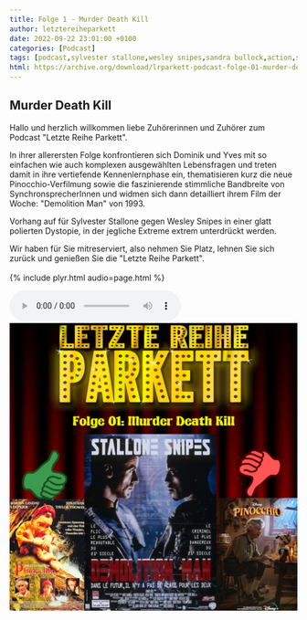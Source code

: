 ```yaml
---
title: Folge 1 - Murder Death Kill
author: letztereiheparkett
date: 2022-09-22 23:01:00 +0100
categories: [Podcast]
tags: [podcast,sylvester stallone,wesley snipes,sandra bullock,action,science fiction,scifi,pinocchio,synchronsprecher,torsten michaelis]
html: https://archive.org/download/lrparkett-podcast-folge-01-murder-death-kill/LRParkett%20Podcast%20Folge%2001%20-%20Murder%20Death%20Kill.mp3
---
```


## Murder Death Kill

Hallo und herzlich willkommen liebe Zuhörerinnen und Zuhörer zum Podcast "Letzte Reihe Parkett".

 
In ihrer allerersten Folge konfrontieren sich Dominik und Yves mit so einfachen wie auch komplexen ausgewählten Lebensfragen und treten damit in ihre vertiefende Kennenlernphase ein, thematisieren kurz die neue Pinocchio-Verfilmung sowie die faszinierende stimmliche Bandbreite von SynchronsprecherInnen und widmen sich dann detailliert ihrem Film der Woche: "Demolition Man" von 1993.

Vorhang auf für Sylvester Stallone gegen Wesley Snipes in einer glatt polierten Dystopie, in der jegliche Extreme extrem unterdrückt werden.

Wir haben für Sie mitreserviert, also nehmen Sie Platz, lehnen Sie sich zurück und genießen Sie die "Letzte Reihe Parkett".
<br>
<br>
{% include plyr.html audio=page.html %}

 <audio controls>
  <source src="https://archive.org/download/lrparkett-podcast-folge-01-murder-death-kill/LRParkett%20Podcast%20Folge%2001%20-%20Murder%20Death%20Kill.mp3" type="audio/mpeg">
</audio> 

<img src="/assets/img/postings/posting001.png" alt="Podcast Cover">